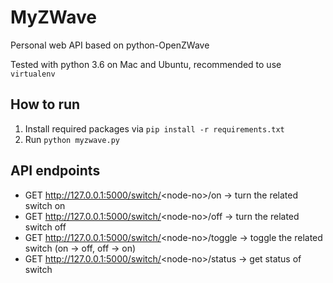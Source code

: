 # MyZWave
Personal web API based on python-OpenZWave 

Tested with python 3.6 on Mac and Ubuntu, recommended to use `virtualenv`

## How to run

1. Install required packages via `pip install -r requirements.txt`
2. Run `python myzwave.py`

## API endpoints
* GET http://127.0.0.1:5000/switch/<node-no\>/on -> turn the related switch on
* GET http://127.0.0.1:5000/switch/<node-no\>/off -> turn the related switch off
* GET http://127.0.0.1:5000/switch/<node-no\>/toggle -> toggle the related switch (on -> off, off -> on)
* GET http://127.0.0.1:5000/switch/<node-no\>/status -> get status of switch
